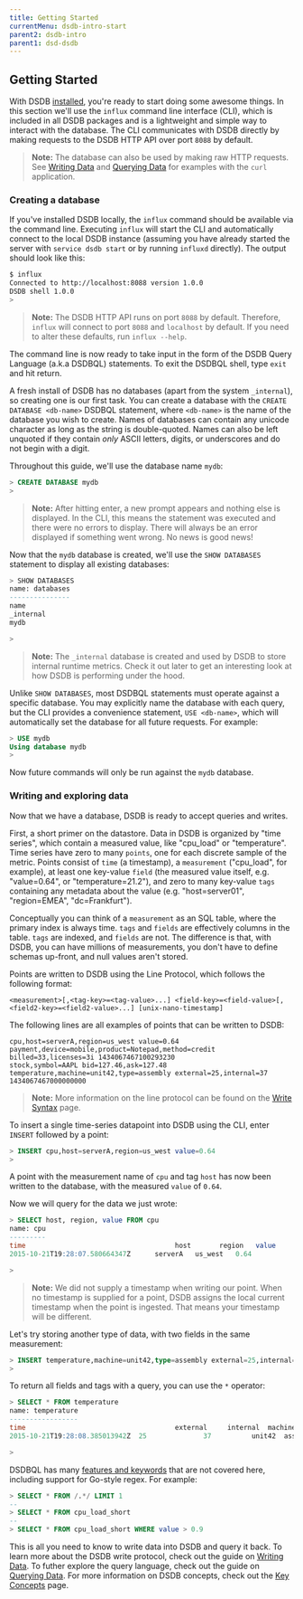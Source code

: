 ```yaml
---
title: Getting Started
currentMenu: dsdb-intro-start
parent2: dsdb-intro
parent1: dsd-dsdb
---
```


## Getting Started

With DSDB [installed](/dsdb/introduction/installation.md), you're ready to start doing some awesome things.
In this section we'll use the `influx` command line interface (CLI), which is included in all
DSDB packages and is a lightweight and simple way to interact with the database.
The CLI communicates with DSDB directly by making requests to the DSDB HTTP API over port `8088` by default.

> **Note:** The database can also be used by making raw HTTP requests.
See [Writing Data](/dsdb/guides/writing_data.md) and [Querying Data](/dsdb/guides/querying_data.md)
for examples with the `curl` application.

### Creating a database

If you've installed DSDB locally, the `influx` command should be available via the command line.
Executing `influx` will start the CLI and automatically connect to the local DSDB instance
(assuming you have already started the server with `service dsdb start` or by running `influxd` directly).
The output should look like this:

```sh
$ influx
Connected to http://localhost:8088 version 1.0.0
DSDB shell 1.0.0
> 
```

> **Note:** The DSDB HTTP API runs on port `8088` by default.
Therefore, `influx` will connect to port `8088` and `localhost` by default.
If you need to alter these defaults, run `influx --help`.

The command line is now ready to take input in the form of the DSDB Query Language (a.k.a DSDBQL) statements.
To exit the DSDBQL shell, type `exit` and hit return.

A fresh install of DSDB has no databases (apart from the system `_internal`),
so creating one is our first task.
You can create a database with the `CREATE DATABASE <db-name>` DSDBQL statement,
where `<db-name>` is the name of the database you wish to create.
Names of databases can contain any unicode character as long as the string is double-quoted.
Names can also be left unquoted if they contain _only_ ASCII letters,
digits, or underscores and do not begin with a digit.

Throughout this guide, we'll use the database name `mydb`:

```sql
> CREATE DATABASE mydb
> 
```

> **Note:** After hitting enter, a new prompt appears and nothing else is displayed.
In the CLI, this means the statement was executed and there were no errors to display.
There will always be an error displayed if something went wrong.
No news is good news!

Now that the `mydb` database is created, we'll use the `SHOW DATABASES` statement
to display all existing databases:

```sql
> SHOW DATABASES
name: databases
---------------
name
_internal
mydb

> 
```

> **Note:** The `_internal` database is created and used by DSDB to store internal runtime metrics.
Check it out later to get an interesting look at how DSDB is performing under the hood.

Unlike `SHOW DATABASES`, most DSDBQL statements must operate against a specific database.
You may explicitly name the database with each query,
but the CLI provides a convenience statement, `USE <db-name>`,
which will automatically set the database for all future requests. For example:

```sql
> USE mydb
Using database mydb
> 
```

Now future commands will only be run against the `mydb` database.

### Writing and exploring data

Now that we have a database, DSDB is ready to accept queries and writes.

First, a short primer on the datastore.
Data in DSDB is organized by "time series",
which contain a measured value, like "cpu_load" or "temperature".
Time series have zero to many `points`, one for each discrete sample of the metric.
Points consist of `time` (a timestamp), a `measurement` ("cpu_load", for example),
at least one key-value `field` (the measured value itself, e.g.
"value=0.64", or "temperature=21.2"), and zero to many key-value `tags` containing any metadata about the value (e.g.
"host=server01", "region=EMEA", "dc=Frankfurt").

Conceptually you can think of a `measurement` as an SQL table,
where the primary index is always time.
`tags` and `fields` are effectively columns in the table.
`tags` are indexed, and `fields` are not.
The difference is that, with DSDB, you can have millions of measurements,
you don't have to define schemas up-front, and null values aren't stored.

Points are written to DSDB using the Line Protocol, which follows the following format:

```
<measurement>[,<tag-key>=<tag-value>...] <field-key>=<field-value>[,<field2-key>=<field2-value>...] [unix-nano-timestamp]
```

The following lines are all examples of points that can be written to DSDB:

```
cpu,host=serverA,region=us_west value=0.64
payment,device=mobile,product=Notepad,method=credit billed=33,licenses=3i 1434067467100293230
stock,symbol=AAPL bid=127.46,ask=127.48
temperature,machine=unit42,type=assembly external=25,internal=37 1434067467000000000
```

> **Note:** More information on the line protocol can be found on the [Write Syntax](/dsdb/v1.0/write_protocols/write_syntax/) page.

To insert a single time-series datapoint into DSDB using the CLI, enter `INSERT` followed by a point:

```sql
> INSERT cpu,host=serverA,region=us_west value=0.64
>
```

A point with the measurement name of `cpu` and tag `host` has now been written to the database, with the measured `value` of `0.64`.

Now we will query for the data we just wrote:

```sql
> SELECT host, region, value FROM cpu
name: cpu
---------
time		    	                     host     	region   value
2015-10-21T19:28:07.580664347Z  	serverA	  us_west	0.64

> 
```

> **Note:** We did not supply a timestamp when writing our point.
When no timestamp is supplied for a point, DSDB assigns the local current timestamp when the point is ingested.
That means your timestamp will be different.

Let's try storing another type of data, with two fields in the same measurement:

```sql
> INSERT temperature,machine=unit42,type=assembly external=25,internal=37
>
```

To return all fields and tags with a query, you can use the `*` operator:

```sql
> SELECT * FROM temperature
name: temperature
-----------------
time		                        	 external	  internal	machine	type
2015-10-21T19:28:08.385013942Z  25	        	37     		unit42  assembly

> 
```

DSDBQL has many [features and keywords](/dsdb/query_language/spec.md) that are not covered here,
including support for Go-style regex. For example:

```sql
> SELECT * FROM /.*/ LIMIT 1
--
> SELECT * FROM cpu_load_short
--
> SELECT * FROM cpu_load_short WHERE value > 0.9
```

This is all you need to know to write data into DSDB and query it back.
To learn more about the DSDB write protocol,
check out the guide on [Writing Data](/dsdb/guides/writing_data.md).
To futher explore the query language,
check out the guide on [Querying Data](/dsdb/guides/querying_data.md).
For more information on DSDB concepts, check out the [Key Concepts](/dsdb/concepts/key_concepts.md) page.
